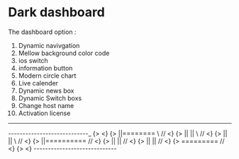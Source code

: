# Dark dashboard
The dashboard option :
1. Dynamic navivgation
2. Mellow background color code
3. ios switch
4. information button
5. Modern circle chart
6. Live calender
7. Dynamic news box
8. Dynamic Switch boxs
9. Change host name
10. Activation license


_______________________________________________________________________________

_-_-_-_-_-_-_-_-_-_-_-_-_-_-_-_-_-_-_-_-_-_-_-_-_-_-_-_-_
{>                                                      <}
{>             ||========         \\     //             <}
{>             ||        ||        \\   //              <}
{>             ||        ||         \\ //               <}
{>             ||==========           //                <}
{>             ||          ||        //                 <}
{>             ||          ||       //                  <}
{>               =========         //                   <}
{>                                                      <}
-_-_-_-_-_-_-_-_-_-_-_-_-_-_-_-_-_-_-_-_-_-_-_-_-_-_-_-_-
